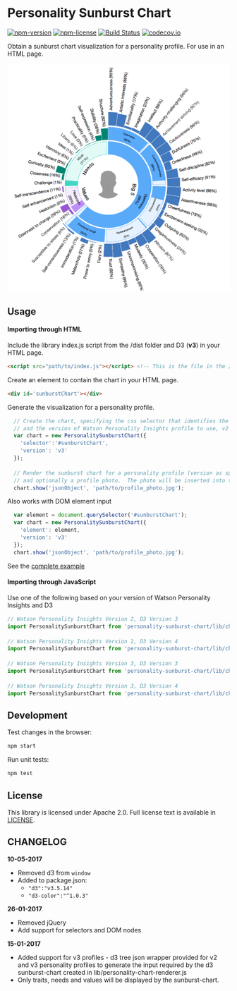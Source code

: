 # Personality Sunburst Chart

[![npm-version](https://img.shields.io/npm/v/personality-sunburst-chart.svg)](https://www.npmjs.com/package/personality-sunburst-chart)
[![npm-license](https://img.shields.io/npm/l/personality-sunburst-chart.svg)](https://www.npmjs.com/package/personality-sunburst-chart)
[![Build Status](https://travis-ci.org/personality-insights/sunburst-chart.svg?branch=master)](https://travis-ci.org/personality-insights/sunburst-chart)
[![codecov.io](https://codecov.io/github/personality-insights/sunburst-chart/coverage.svg?branch=master)](https://codecov.io/github/personality-insights/sunburst-chart?branch=master)

Obtain a sunburst chart visualization for a personality profile.  For use in an HTML page.

![Personality Sunburst Chart](./docs/personality-sunburst-chart-small.png)


## Usage
#### Importing through HTML
Include the library index.js script from the /dist folder and D3 (**v3**) in your HTML page.
```html
<script src="path/to/index.js"></script> <!-- This is the file in the /dist folder. -->
```

Create an element to contain the chart in your HTML page.
```html
<div id='sunburstChart'></div>
```

Generate the visualization for a personality profile.
```JavaScript
  // Create the chart, specifying the css selector that identifies the element to contain the chart
  // and the version of Watson Personality Insights profile to use, v2 or v3.  Default is v2.
  var chart = new PersonalitySunburstChart({
    'selector':'#sunburstChart',
    'version': 'v3'
  });

  // Render the sunburst chart for a personality profile (version as specified in creating the chart)
  // and optionally a profile photo.  The photo will be inserted into the center of the sunburst chart.
  chart.show('jsonObject', 'path/to/profile_photo.jpg');
```

Also works with DOM element input
```JavaScript
  var element = document.querySelector('#sunburstChart');
  var chart = new PersonalitySunburstChart({
    'element': element,
    'version': 'v3'
  });
  chart.show('jsonObject', 'path/to/profile_photo.jpg');
```

See the [complete example](./docs/index.html)

#### Importing through JavaScript
Use one of the following based on your version of Watson Personality Insights and D3
```javascript
// Watson Personality Insights Version 2, D3 Version 3
import PersonalitySunburstChart from 'personality-sunburst-chart/lib/charts/v2-d3v3';

// Watson Personality Insights Version 2, D3 Version 4
import PersonalitySunburstChart from 'personality-sunburst-chart/lib/charts/v2-d3v4';

// Watson Personality Insights Version 3, D3 Version 3
import PersonalitySunburstChart from 'personality-sunburst-chart/lib/charts/v3-d3v3';

// Watson Personality Insights Version 3, D3 Version 4
import PersonalitySunburstChart from 'personality-sunburst-chart/lib/charts/v3-d3v4';
```

## Development
Test changes in the browser:
```bash
npm start
```

Run unit tests:
```bash
npm test
```

## License

This library is licensed under Apache 2.0. Full license text is
available in [LICENSE](LICENSE).

## CHANGELOG

__10-05-2017__
 * Removed d3 from `window`
 * Added to package.json:
   * `"d3":"v3.5.14"`
   * `"d3-color":"^1.0.3"`

__26-01-2017__
 * Removed jQuery
 * Add support for selectors and DOM nodes

__15-01-2017__
 * Added support for v3 profiles - d3 tree json wrapper provided for v2 and v3 personality profiles to generate the input required by the d3 sunburst-chart created in lib/personality-chart-renderer.js
 * Only traits, needs and values will be displayed by the sunburst-chart.
